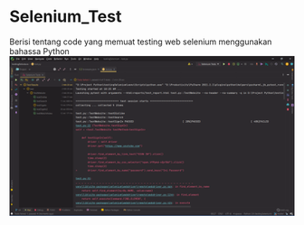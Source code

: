 # Selenium_Test
Berisi tentang code yang memuat testing web selenium menggunakan bahassa Python
![alt_text](https://github.com/Diba15/Selenium_Test/blob/master/Screenshot%20(40).png)
